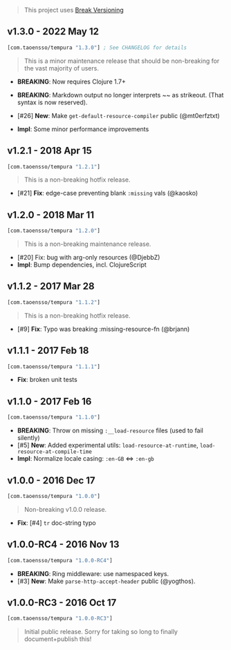 > This project uses [Break Versioning](https://github.com/ptaoussanis/encore/blob/master/BREAK-VERSIONING.md)

## v1.3.0 - 2022 May 12

```clojure
[com.taoensso/tempura "1.3.0"] ; See CHANGELOG for details
```

> This is a minor maintenance release that should be non-breaking for the vast majority of users.

* **BREAKING**: Now requires Clojure 1.7+
* **BREAKING**: Markdown output no longer interprets ~~ as strikeout. (That syntax is now reserved).

* [#26] **New**: Make `get-default-resource-compiler` public (@mt0erfztxt)
* **Impl**: Some minor performance improvements


## v1.2.1 - 2018 Apr 15

```clojure
[com.taoensso/tempura "1.2.1"]
```

> This is a non-breaking hotfix release.

* [#21] **Fix**: edge-case preventing blank `:missing` vals (@kaosko)

## v1.2.0 - 2018 Mar 11

```clojure
[com.taoensso/tempura "1.2.0"]
```

> This is a non-breaking maintenance release.

* [#20] Fix: bug with arg-only resources (@DjebbZ)
* **Impl**: Bump dependencies, incl. ClojureScript

## v1.1.2 - 2017 Mar 28

```clojure
[com.taoensso/tempura "1.1.2"]
```

> This is a non-breaking hotfix release.

* [#9] **Fix**: Typo was breaking :missing-resource-fn (@brjann)

## v1.1.1 - 2017 Feb 18

```clojure
[com.taoensso/tempura "1.1.1"]
```

* **Fix**: broken unit tests

## v1.1.0 - 2017 Feb 16

```clojure
[com.taoensso/tempura "1.1.0"]
```

* **BREAKING**: Throw on missing `:__load-resource` files (used to fail silently)
* [#5] **New**: Added experimental utils: `load-resource-at-runtime`, `load-resource-at-compile-time`
* **Impl**: Normalize locale casing: `:en-GB` <=> `:en-gb`

## v1.0.0 - 2016 Dec 17

```clojure
[com.taoensso/tempura "1.0.0"]
```

> Non-breaking v1.0.0 release.

* **Fix**: [#4] `tr` doc-string typo

## v1.0.0-RC4 - 2016 Nov 13

```clojure
[com.taoensso/tempura "1.0.0-RC4"]
```

* **BREAKING**: Ring middleware: use namespaced keys.
* [#3] **New**: Make `parse-http-accept-header` public (@yogthos).


## v1.0.0-RC3 - 2016 Oct 17

```clojure
[com.taoensso/tempura "1.0.0-RC3"]
```

> Initial public release. Sorry for taking so long to finally document+publish this!
